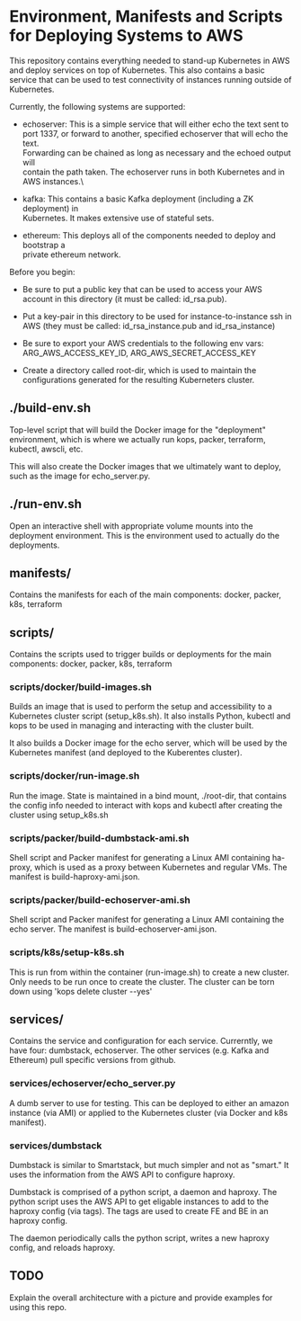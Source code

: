 # Environment, Manifests and Scripts for Deploying Systems to AWS

This repository contains everything needed to stand-up Kubernetes in AWS and
deploy services on top of Kubernetes.  This also contains a basic service that
can be used to test connectivity of instances running outside of Kubernetes.

Currently, the following systems are supported:

- echoserver: This is a simple service that will either echo the text sent to \
port 1337, or forward to another, specified echoserver that will echo the text.  \
Forwarding can be chained as long as necessary and the echoed output will \
contain the path taken.  The echoserver runs in both Kubernetes and in AWS instances.\

- kafka: This contains a basic Kafka deployment (including a ZK deployment) in \
Kubernetes.  It makes extensive use of stateful sets. 

- ethereum: This deploys all of the components needed to deploy and bootstrap a \
private ethereum network.

Before you begin:

- Be sure to put a public key that can be used to access your AWS account in this directory (it must be called: id_rsa.pub).

- Put a key-pair in this directory to be used for instance-to-instance ssh in AWS (they must be called: id_rsa_instance.pub and id_rsa_instance)

- Be sure to export your AWS credentials to the following env vars: ARG_AWS_ACCESS_KEY_ID, ARG_AWS_SECRET_ACCESS_KEY

- Create a directory called root-dir, which is used to maintain the configurations generated for the resulting Kuberneters cluster. 

## ./build-env.sh

Top-level script that will build the Docker image for the "deployment" environment, which
is where we actually run kops, packer, terraform, kubectl, awscli, etc.

This will also create the Docker images that we ultimately want to deploy, such
as the image for echo_server.py.

## ./run-env.sh

Open an interactive shell with appropriate volume mounts into the deployment
environment.  This is the environment used to actually do the deployments.

## manifests/

Contains the manifests for each of the main components: docker, packer, k8s, terraform

## scripts/

Contains the scripts used to trigger builds or deployments for the main
components: docker, packer, k8s, terraform

### scripts/docker/build-images.sh

Builds an image that is used to perform the setup and accessibility to a
Kubernetes cluster script (setup_k8s.sh).  It also installs Python, kubectl
and kops to be used in managing and interacting with the cluster built.

It also builds a Docker image for the echo server, which will be used by the
Kubernetes manifest (and deployed to the Kuberentes cluster).

### scripts/docker/run-image.sh 

Run the image.  State is maintained in a bind mount, ./root-dir, that contains
the config info needed to interact with kops and kubectl after creating the
cluster using setup_k8s.sh

### scripts/packer/build-dumbstack-ami.sh

Shell script and Packer manifest for generating a Linux AMI containing
ha-proxy, which is used as a proxy between Kubernetes and regular VMs.  The
manifest is build-haproxy-ami.json.

### scripts/packer/build-echoserver-ami.sh

Shell script and Packer manifest for generating a Linux AMI containing the echo
server.  The manifest is build-echoserver-ami.json.

### scripts/k8s/setup-k8s.sh

This is run from within the container (run-image.sh) to create a new cluster.
Only needs to be run once to create the cluster.  The cluster can be torn down
using 'kops delete cluster <cluster> --yes'

## services/

Contains the service and configuration for each service.  Currerntly, we have
four: dumbstack, echoserver.  The other services (e.g. Kafka and Ethereum) pull
specific versions from github.

### services/echoserver/echo_server.py 

A dumb server to use for testing.  This can be deployed to either an amazon
instance (via AMI) or applied to the Kubernetes cluster (via Docker and k8s
manifest).

### services/dumbstack

Dumbstack is similar to Smartstack, but much simpler and not as "smart."  It uses
the information from the AWS API to configure haproxy.

Dumbstack is comprised of a python script, a daemon and haproxy.  The python script
uses the AWS API to get eligable instances to add to the haproxy config (via tags).
The tags are used to create FE and BE in an haproxy config.

The daemon periodically calls the python script, writes a new haproxy config, and
reloads haproxy.

## TODO

Explain the overall architecture with a picture and provide examples for using this repo.
